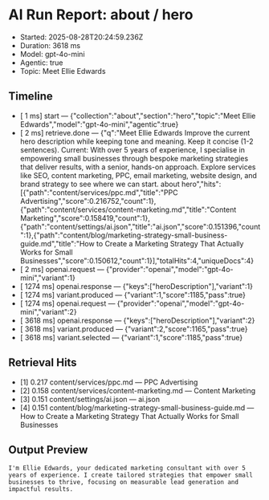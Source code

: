 # AI Run Report: about / hero

- Started: 2025-08-28T20:24:59.236Z
- Duration: 3618 ms
- Model: gpt-4o-mini
- Agentic: true
- Topic: Meet Ellie Edwards

## Timeline
- [    1 ms] start — {"collection":"about","section":"hero","topic":"Meet Ellie Edwards","model":"gpt-4o-mini","agentic":true}
- [    2 ms] retrieve.done — {"q":"Meet Ellie Edwards Improve the current hero description while keeping tone and meaning. Keep it concise (1-2 sentences). Current: With over 5 years of experience, I specialise in empowering small businesses through bespoke marketing strategies that deliver results, with a senior, hands-on approach. Explore services like SEO, content marketing, PPC, email marketing, website design, and brand strategy to see where we can start. about hero","hits":[{"path":"content/services/ppc.md","title":"PPC Advertising","score":0.216752,"count":1},{"path":"content/services/content-marketing.md","title":"Content Marketing","score":0.158419,"count":1},{"path":"content/settings/ai.json","title":"ai.json","score":0.151396,"count":1},{"path":"content/blog/marketing-strategy-small-business-guide.md","title":"How to Create a Marketing Strategy That Actually Works for Small Businesses","score":0.150612,"count":1}],"totalHits":4,"uniqueDocs":4}
- [    2 ms] openai.request — {"provider":"openai","model":"gpt-4o-mini","variant":1}
- [ 1274 ms] openai.response — {"keys":["heroDescription"],"variant":1}
- [ 1274 ms] variant.produced — {"variant":1,"score":1185,"pass":true}
- [ 1274 ms] openai.request — {"provider":"openai","model":"gpt-4o-mini","variant":2}
- [ 3618 ms] openai.response — {"keys":["heroDescription"],"variant":2}
- [ 3618 ms] variant.produced — {"variant":2,"score":1165,"pass":true}
- [ 3618 ms] variant.selected — {"variant":1,"score":1185,"pass":true}

## Retrieval Hits
- [1] 0.217 content/services/ppc.md — PPC Advertising
- [2] 0.158 content/services/content-marketing.md — Content Marketing
- [3] 0.151 content/settings/ai.json — ai.json
- [4] 0.151 content/blog/marketing-strategy-small-business-guide.md — How to Create a Marketing Strategy That Actually Works for Small Businesses

## Output Preview

```
I'm Ellie Edwards, your dedicated marketing consultant with over 5 years of experience. I create tailored strategies that empower small businesses to thrive, focusing on measurable lead generation and impactful results.
```
